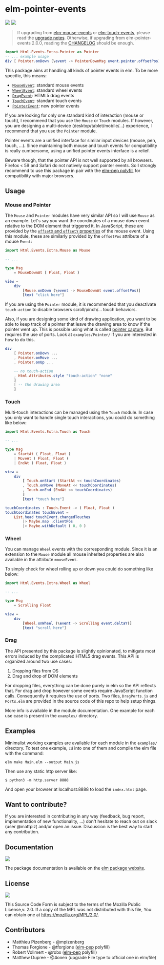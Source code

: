 # elm-pointer-events

[![][badge-license]][license]
[![][badge-doc]][doc]

[badge-doc]: https://img.shields.io/badge/documentation-latest-yellow.svg?style=flat-square
[doc]: http://package.elm-lang.org/packages/mpizenberg/elm-pointer-events/latest
[badge-license]: https://img.shields.io/badge/license-MPL--2.0-blue.svg?style=flat-square
[license]: https://www.mozilla.org/en-US/MPL/2.0/

> If upgrading from [elm-mouse-events] or [elm-touch-events],
> please read the [upgrade notes][upgrade].
> Otherwise, if upgrading from elm-pointer-events 2.0.0,
> reading the [CHANGELOG][changelog] should be enough.

[elm-mouse-events]: https://github.com/mpizenberg/elm-mouse-events
[elm-touch-events]: https://github.com/mpizenberg/elm-touch-events
[upgrade]: https://github.com/mpizenberg/elm-pointer-events/blob/master/upgrade.md
[changelog]: https://github.com/mpizenberg/elm-pointer-events/blob/master/CHANGELOG.md

```elm
import Html.Events.Extra.Pointer as Pointer
-- ... example usage
div [ Pointer.onDown (\event -> PointerDownMsg event.pointer.offsetPos) ] [ text "click here" ]
```

This package aims at handling all kinds of pointer events in elm.
To be more specific, this means:

- [`MouseEvent`][mouse-events]: standard mouse events
- [`WheelEvent`][wheel-events]: standard wheel events
- [`DragEvent`][drag-events]: HTML5 drag events
- [`TouchEvent`][touch-events]: standard touch events
- [`PointerEvent`][pointer-events]: new pointer events

If you are looking for only one standard kind of interaction (mouse or touch),
I recommend that you use the `Mouse` or `Touch` modules.
If however, you are designing a multi-device (desktop/tablet/mobile/...) experience,
I recommend that you use the `Pointer` module.

Pointer events are a unified interface for similar input devices
(mouse, pen, touch, ...).
Since maintaining both mouse and touch events for compatibility
is really cumbersome, using a unified pointer events interface
is a relief.

Beware though, that the pointer API is not well supported by all browsers.
Firefox < 59 and Safari do not natively support pointer events.
So I strongly recommend to use this package in pair with the [elm-pep polyfill][elm-pep]
for compatibility with major browsers.

[mouse-events]: https://developer.mozilla.org/en-US/docs/Web/API/MouseEvent
[wheel-events]: https://developer.mozilla.org/en-US/docs/Web/API/WheelEvent
[drag-events]: https://developer.mozilla.org/en-US/docs/Web/API/DragEvent
[touch-events]: https://developer.mozilla.org/en-US/docs/Web/API/TouchEvent
[pointer-events]: https://developer.mozilla.org/en-US/docs/Web/API/PointerEvent
[elm-pep]: https://github.com/mpizenberg/elm-pep

## Usage

### Mouse and Pointer

The `Mouse` and `Pointer` modules have very similar API
so I will use `Mouse` as an example.
Let's say you want the coordinates of a mouse down event relative to the DOM
element that triggered it.
In JavaScript, these are provided by the [`offsetX` and `offsetY` properties][offsetx]
of the mouse event.
Using this module, these are similarly provided by the `offsetPos` attribute
of a mouse `Event`:

```elm
import Html.Events.Extra.Mouse as Mouse

-- ...

type Msg
    = MouseDownAt ( Float, Float )

view =
    div
        [Mouse.onDown (\event -> MouseDownAt event.offsetPos)]
        [text "click here"]
```

If you are using the `Pointer` module,
it is recommended that you deactivate `touch-action`
to disable browsers scroll/pinch/... touch behaviors.

Also, if you are designing some kind of drawing application,
you want to be able to keep track of a pointer that leave the
drawing area to know if the pointer went up.
This is possible using what is called [pointer capture][pointer-capture].
But requires the use of ports. Look at `examples/Pointer/`
if you are interested in how to do this.

```elm
div
    [ Pointer.onDown ...
    , Pointer.onMove ...
    , Pointer.onUp ...

    -- no touch-action
    , Html.Attributes.style "touch-action" "none"
    ]
    [ -- the drawing area
    ]
```

[offsetx]: https://developer.mozilla.org/en-US/docs/Web/API/MouseEvent/offsetX
[pointer-capture]: https://developer.mozilla.org/en-US/docs/Web/API/Element/setPointerCapture

### Touch

Multi-touch interactions can be managed using the `Touch` module.
In case you only want to handle single touch interactions,
you could do something like below:

```elm
import Html.Events.Extra.Touch as Touch

-- ...

type Msg
    = StartAt ( Float, Float )
    | MoveAt ( Float, Float )
    | EndAt ( Float, Float )

view =
    div
        [ Touch.onStart (StartAt << touchCoordinates)
        , Touch.onMove (MoveAt << touchCoordinates)
        , Touch.onEnd (EndAt << touchCoordinates)
        ]
        [text "touch here"]

touchCoordinates : Touch.Event -> ( Float, Float )
touchCoordinates touchEvent =
    List.head touchEvent.changedTouches
        |> Maybe.map .clientPos
        |> Maybe.withDefault ( 0, 0 )
```

### Wheel

You can manage `Wheel` events with the corresponding module.
Since it is an extension to the `Mouse` module all mouse inherited properties
are also available in the attribute `mouseEvent`.

To simply check for wheel rolling up or down you could do something like below:

```elm
import Html.Events.Extra.Wheel as Wheel

-- ...

type Msg
    = Scrolling Float

view =
    div
        [Wheel.onWheel (\event -> Scrolling event.deltaY)]
        [text "scroll here"]
```

### Drag

The API presented by this package is slightly opinionated,
to mitigate most errors induced by the complicated HTML5 drag events.
This API is organized around two use cases:

1. Dropping files from OS
2. Drag and drop of DOM elements

For dropping files, everything can be done purely in elm so the API reflects that.
For drag and drop however some events require JavaScript function calls.
Consequently it requires the use of ports.
Two files, `DragPorts.js` and `Ports.elm` are provided in the source code
of this repo to help setup things.

More info is available in the module documentation.
One example for each use case is present in the `examples/` directory.

## Examples

Minimalist working examples are available for each module in the `examples/` directory.
To test one example, `cd` into one of them and compile the elm file with the command:

```shell
elm make Main.elm --output Main.js
```

Then use any static http server like:

```shell
$ python3 -m http.server 8888
```

And open your browser at localhost:8888
to load the `index.html` page.

## Want to contribute?

If you are interested in contributing in any way
(feedback, bug report, implementation of new functionality, ...)
don't hesitate to reach out on slack (user @mattpiz)
and/or open an issue.
Discussion is the best way to start any contribution.

## Documentation

[![][badge-doc]][doc]

The package documentation is available on the [elm package website][doc].

## License

[![][badge-license]][license]

This Source Code Form is subject to the terms of the Mozilla Public License,v. 2.0.
If a copy of the MPL was not distributed with this file,
You can obtain one at https://mozilla.org/MPL/2.0/.

## Contributors

- Matthieu Pizenberg - @mpizenberg
- Thomas Forgione - @tforgione ([elm-pep] polyfill)
- Robert Vollmert - @robx ([elm-pep] polyfill)
- Matthew Dupree - @4onen (upgrade File type to official one in elm/file)
